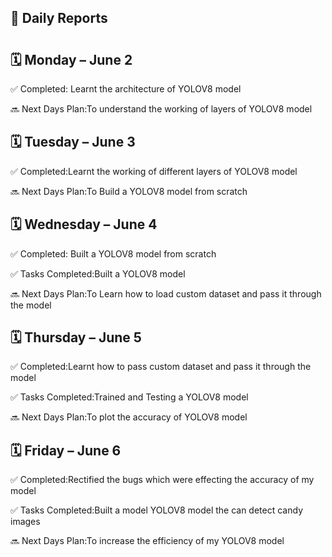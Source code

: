 ## 📝 Daily Reports
# <Budati Akhil> 

## 🗓 Monday – June 2

 
✅ Completed: Learnt the architecture of YOLOV8 model

🔜 Next Days Plan:To understand the working of layers of YOLOV8 model



## 🗓 Tuesday – June 3


✅ Completed:Learnt the working of different layers of YOLOV8 model

🔜 Next Days Plan:To Build a YOLOV8 model from scratch



## 🗓 Wednesday – June 4


✅ Completed: Built a YOLOV8 model from scratch

✅ Tasks Completed:Built a YOLOV8 model

🔜 Next Days Plan:To Learn how to load custom dataset and pass it through the model

## 🗓 Thursday – June 5


✅ Completed:Learnt how to pass custom dataset and pass it through the model

✅ Tasks Completed:Trained and Testing a YOLOV8 model

🔜 Next Days Plan:To plot the accuracy of YOLOV8 model



## 🗓 Friday – June 6


✅ Completed:Rectified the bugs which were effecting the accuracy of my model

✅ Tasks Completed:Built a model YOLOV8 model the can detect candy images

🔜 Next Days Plan:To increase the efficiency of my YOLOV8 model
